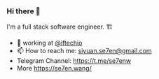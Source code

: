 ### Hi there 👋

I'm a full stack software engineer. 🏗

- 🔭 working at  [@iftechio](https://iftech.io)
- 📫 How to reach me: siyuan.se7en@gmail.com
- Telegram Channel: https://t.me/se7enw
- More https://se7en.wang/ 

<!--
**0neSe7en/0neSe7en** is a ✨ _special_ ✨ repository because its `README.md` (this file) appears on your GitHub profile.

Here are some ideas to get you started:

- 🔭 I’m currently working on ...
- 🌱 I’m currently learning ...
- 👯 I’m looking to collaborate on ...
- 🤔 I’m looking for help with ...
- 💬 Ask me about ...
- 📫 How to reach me: ...
- 😄 Pronouns: ...
- ⚡ Fun fact: ...
-->
